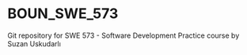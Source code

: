 # BOUN_SWE_573
Git repository for SWE 573 - Software Development Practice course by Suzan Uskudarlı
